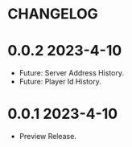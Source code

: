 # CHANGELOG

# 0.0.2 2023-4-10

- Future: Server Address History.
- Future: Player Id History.

# 0.0.1 2023-4-10

- Preview Release.
